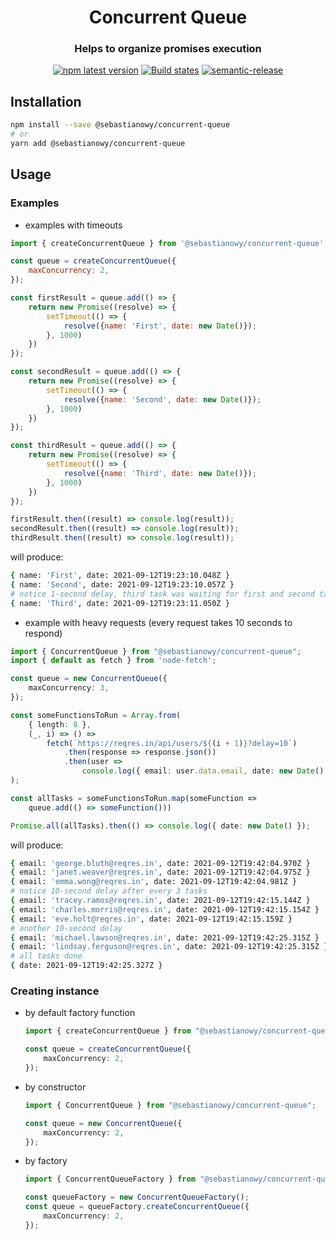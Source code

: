 <h1 align="center" style="border-bottom: none;">Concurrent Queue</h1>
<h3 align="center">Helps to organize promises execution</h3>
<p align="center">
  <a href="https://www.npmjs.com/package/@sebastianowy/concurrent-queue"><img alt="npm latest version" src="https://img.shields.io/npm/v/@sebastianowy/concurrent-queue/latest.svg"></a>
  <a href="https://github.com/sebastianowy/concurrent-queue/actions?query=workflow%3ATest+branch%3Amain"><img alt="Build states" src="https://github.com/sebastianowy/concurrent-queue/workflows/Test/badge.svg"></a>
  <a href="https://github.com/semantic-release/semantic-release"><img alt="semantic-release" src="https://img.shields.io/badge/%20%20%F0%9F%93%A6%F0%9F%9A%80-semantic--release-e10079.svg"></a>
</p>

## Installation

```bash
npm install --save @sebastianowy/concurrent-queue
# or
yarn add @sebastianowy/concurrent-queue
```

## Usage

### Examples

- examples with timeouts

```js
import { createConcurrentQueue } from '@sebastianowy/concurrent-queue';

const queue = createConcurrentQueue({
    maxConcurrency: 2,
});

const firstResult = queue.add(() => {
    return new Promise((resolve) => {
        setTimeout(() => {
            resolve({name: 'First', date: new Date()});
        }, 1000)
    })
});

const secondResult = queue.add(() => {
    return new Promise((resolve) => {
        setTimeout(() => {
            resolve({name: 'Second', date: new Date()});
        }, 1000)
    })
});

const thirdResult = queue.add(() => {
    return new Promise((resolve) => {
        setTimeout(() => {
            resolve({name: 'Third', date: new Date()});
        }, 1000)
    })
});

firstResult.then((result) => console.log(result));
secondResult.then((result) => console.log(result));
thirdResult.then((result) => console.log(result));
```

will produce:

```bash
{ name: 'First', date: 2021-09-12T19:23:10.048Z }
{ name: 'Second', date: 2021-09-12T19:23:10.057Z }
# notice 1-second delay, third task was waiting for first and second tasks to resolve
{ name: 'Third', date: 2021-09-12T19:23:11.050Z }
```

- example with heavy requests (every request takes 10 seconds to respond)

```ts
import { ConcurrentQueue } from "@sebastianowy/concurrent-queue";
import { default as fetch } from 'node-fetch';

const queue = new ConcurrentQueue({
    maxConcurrency: 3,
});

const someFunctionsToRun = Array.from(
    { length: 8 },
    (_, i) => () =>
        fetch(`https://reqres.in/api/users/${(i + 1)}?delay=10`)
            .then(response => response.json())
            .then(user =>
                console.log({ email: user.data.email, date: new Date() })),
);

const allTasks = someFunctionsToRun.map(someFunction => 
    queue.add(() => someFunction()))

Promise.all(allTasks).then(() => console.log({ date: new Date() });
```

will produce:

```bash
{ email: 'george.bluth@reqres.in', date: 2021-09-12T19:42:04.970Z }
{ email: 'janet.weaver@reqres.in', date: 2021-09-12T19:42:04.975Z }
{ email: 'emma.wong@reqres.in', date: 2021-09-12T19:42:04.981Z }
# notice 10-second delay after every 3 tasks
{ email: 'tracey.ramos@reqres.in', date: 2021-09-12T19:42:15.144Z }
{ email: 'charles.morris@reqres.in', date: 2021-09-12T19:42:15.154Z }
{ email: 'eve.holt@reqres.in', date: 2021-09-12T19:42:15.159Z }
# another 10-second delay
{ email: 'michael.lawson@reqres.in', date: 2021-09-12T19:42:25.315Z }
{ email: 'lindsay.ferguson@reqres.in', date: 2021-09-12T19:42:25.315Z }
# all tasks done
{ date: 2021-09-12T19:42:25.327Z }
```
### Creating instance

- by default factory function

    ```ts
    import { createConcurrentQueue } from "@sebastianowy/concurrent-queue";

    const queue = createConcurrentQueue({
        maxConcurrency: 2,
    });
    ```

- by constructor

    ```ts
    import { ConcurrentQueue } from "@sebastianowy/concurrent-queue";

    const queue = new ConcurrentQueue({
        maxConcurrency: 2,
    });
    ```

- by factory

    ```ts
    import { ConcurrentQueueFactory } from "@sebastianowy/concurrent-queue";

    const queueFactory = new ConcurrentQueueFactory();
    const queue = queueFactory.createConcurrentQueue({
        maxConcurrency: 2,
    });
    ```

